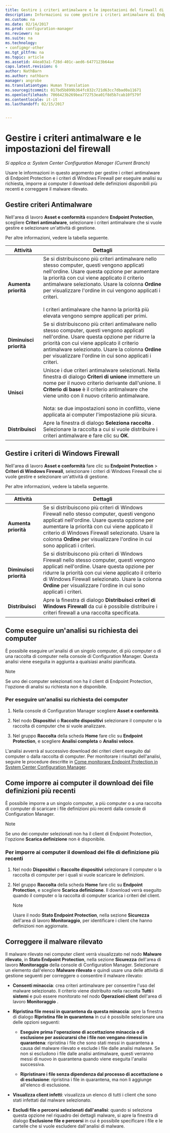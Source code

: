 ```yaml
---
title: Gestire i criteri antimalware e le impostazioni del firewall di Endpoint Protection | Microsoft Docs&quot;
description: Informazioni su come gestire i criteri antimalware di Endpoint Protection e i criteri di Windows Firewall in Microsoft System Center 2012 Configuration Manager.
ms.custom: na
ms.date: 02/14/2017
ms.prod: configuration-manager
ms.reviewer: na
ms.suite: na
ms.technology:
- configmgr-other
ms.tgt_pltfrm: na
ms.topic: article
ms.assetid: 44ea03a1-f28d-401c-aed6-6477123b64ae
caps.latest.revision: 6
author: NathBarn
ms.author: nathbarn
manager: angrobe
ms.translationtype: Human Translation
ms.sourcegitcommit: 017bd5b899b364fc832c721d63cc7dbad0a11671
ms.openlocfilehash: 7066423b269bea772753ea01f8d5b7cab10f579f
ms.contentlocale: it-it
ms.lasthandoff: 02/15/2017


---
```

# <a name="manage-antimalware-policies-and-firewall-settings"></a>Gestire i criteri antimalware e le impostazioni del firewall

*Si applica a: System Center Configuration Manager (Current Branch)*

Usare le informazioni in questo argomento per gestire i criteri antimalware di Endpoint Protection e i criteri di Windows Firewall per eseguire analisi su richiesta, imporre ai computer il download delle definizioni disponibili più recenti e correggere il malware rilevato.  


## <a name="manage-antimalware-policies"></a>Gestire criteri Antimalware  
 Nell'area di lavoro **Asset e conformità** espandere **Endpoint Protection**, scegliere **Criteri antimalware**, selezionare i criteri antimalware che si vuole gestire e selezionare un'attività di gestione.  

 Per altre informazioni, vedere la tabella seguente.  

|Attività|Dettagli|  
|----------|-------------|  
|**Aumenta priorità**|Se si distribuiscono più criteri antimalware nello stesso computer, questi vengono applicati nell'ordine. Usare questa opzione per aumentare la priorità con cui viene applicato il criterio antimalware selezionato. Usare la colonna **Ordine** per visualizzare l'ordine in cui vengono applicati i criteri.<br /><br /> I criteri antimalware che hanno la priorità più elevata vengono sempre applicati per primi.|  
|**Diminuisci priorità**|Se si distribuiscono più criteri antimalware nello stesso computer, questi vengono applicati nell'ordine. Usare questa opzione per ridurre la priorità con cui viene applicato il criterio antimalware selezionato. Usare la colonna **Ordine** per visualizzare l'ordine in cui sono applicati i criteri.|  
|**Unisci**|Unisce i due criteri antimalware selezionati. Nella finestra di dialogo **Criteri di unione** immettere un nome per il nuovo criterio derivante dall'unione. Il **Criterio di base** è il criterio antimalware che viene unito con il nuovo criterio antimalware.<br /><br /> Nota: se due impostazioni sono in conflitto, viene applicata ai computer l'impostazione più sicura.|  
|**Distribuisci**|Apre la finestra di dialogo **Seleziona raccolta** . Selezionare la raccolta a cui si vuole distribuire i criteri antimalware e fare clic su **OK**.|  

## <a name="manage-windows-firewall-policies"></a>Gestire i criteri di Windows Firewall  
 Nell'area di lavoro **Asset e conformità** fare clic su **Endpoint Protection** > **Criteri di Windows Firewall**, selezionare i criteri di Windows Firewall che si vuole gestire e selezionare un'attività di gestione.  

 Per altre informazioni, vedere la tabella seguente.  

|Attività|Dettagli|  
|----------|-------------|  
|**Aumenta priorità**|Se si distribuiscono più criteri di Windows Firewall nello stesso computer, questi vengono applicati nell'ordine. Usare questa opzione per aumentare la priorità con cui viene applicato il criterio di Windows Firewall selezionato. Usare la colonna **Ordine** per visualizzare l'ordine in cui sono applicati i criteri.|  
|**Diminuisci priorità**|Se si distribuiscono più criteri di Windows Firewall nello stesso computer, questi vengono applicati nell'ordine. Usare questa opzione per ridurre la priorità con cui viene applicato il criterio di Windows Firewall selezionato. Usare la colonna **Ordine** per visualizzare l'ordine in cui sono applicati i criteri.|  
|**Distribuisci**|Apre la finestra di dialogo **Distribuisci criteri di Windows Firewall** da cui è possibile distribuire i criteri firewall a una raccolta specificata.|  

## <a name="how-to-perform-an-on-demand-scan-of-computers"></a>Come eseguire un'analisi su richiesta dei computer  
 È possibile eseguire un'analisi di un singolo computer, di più computer o di una raccolta di computer nella console di Configuration Manager. Questa analisi viene eseguita in aggiunta a qualsiasi analisi pianificata.

> [!NOTE]  
>  Se uno dei computer selezionati non ha il client di Endpoint Protection, l'opzione di analisi su richiesta non è disponibile.  

### <a name="to-perform-an-on-demand-scan-of-computers"></a>Per eseguire un'analisi su richiesta dei computer  

1.  Nella console di Configuration Manager scegliere **Asset e conformità**.  

2.  Nel nodo **Dispositivi** o **Raccolte dispositivi** selezionare il computer o la raccolta di computer che si vuole analizzare.  

3.  Nel gruppo **Raccolta** della scheda **Home** fare clic su **Endpoint Protection**, e scegliere **Analisi completa** o **Analisi veloce**.  

 L'analisi avverrà al successivo download dei criteri client eseguito dal computer o dalla raccolta di computer. Per monitorare i risultati dell'analisi, seguire le procedure descritte in [Come monitorare Endpoint Protection in System Center Configuration Manager](../../protect/deploy-use/monitor-endpoint-protection.md).  

## <a name="how-to-force-computers-to-download-the-latest-definition-files"></a>Come imporre ai computer il download dei file definizioni più recenti  
 È possibile imporre a un singolo computer, a più computer o a una raccolta di computer di scaricare i file definizioni più recenti dalla console di Configuration Manager.  

> [!NOTE]  
>  Se uno dei computer selezionati non ha il client di Endpoint Protection, l'opzione **Scarica definizione** non è disponibile.  

### <a name="to-force-computers-to-download-the-latest-definition-files"></a>Per imporre ai computer il download dei file di definizione più recenti  

1.  Nel nodo **Dispositivi** o **Raccolte dispositivi** selezionare il computer o la raccolta di computer per i quali si vuole scaricare le definizioni.  

2.  Nel gruppo **Raccolta** della scheda **Home** fare clic su **Endpoint Protection**, e scegliere **Scarica definizione**. Il download verrà eseguito quando il computer o la raccolta di computer scarica i criteri del client.  

    > [!NOTE]  
    >  Usare il nodo **Stato Endpoint Protection**, nella sezione **Sicurezza** dell'area di lavoro **Monitoraggio**, per identificare i client che hanno definizioni non aggiornate.  

## <a name="remediate-detected-malware"></a>Correggere il malware rilevato  
 Il malware rilevato nei computer client verrà visualizzato nel nodo **Malware rilevato**, in **Stato Endpoint Protection**, nella sezione **Sicurezza** dell'area di lavoro **Monitoraggio** della console di Configuration Manager. Selezionare un elemento dall'elenco **Malware rilevato** e quindi usare una delle attività di gestione seguenti per correggere o consentire il malware rilevato:  

-   **Consenti minaccia**: crea criteri antimalware per consentire l'uso del malware selezionato. Il criterio viene distribuito nella raccolta **Tutti i sistemi** e può essere monitorato nel nodo **Operazioni client** dell'area di lavoro **Monitoraggio** .  

-   **Ripristina file messi in quarantena da questa minaccia**: apre la finestra di dialogo **Ripristina file in quarantena** in cui è possibile selezionare una delle opzioni seguenti:  

    -   **Eseguire prima l'operazione di accettazione minaccia o di esclusione per assicurarsi che i file non vengano rimessi in quarantena**: ripristina i file che sono stati messi in quarantena a causa del malware rilevato e esclude i file dalle analisi malware. Se non si escludono i file dalle analisi antimalware, questi verranno messi di nuovo in quarantena quando viene eseguita l'analisi successiva.  

    -   **Ripristinare i file senza dipendenza dal processo di accettazione o di esclusione**: ripristina i file in quarantena, ma non li aggiunge all'elenco di esclusione.  

-   **Visualizza client infetti**: visualizza un elenco di tutti i client che sono stati infettati dal malware selezionato.  

-   **Escludi file o percorsi selezionati dall'analisi**: quando si seleziona questa opzione nel riquadro dei dettagli malware, si apre la finestra di dialogo **Esclusione file e percorsi** in cui è possibile specificare i file e le cartelle che si vuole escludere dall'analisi di malware.

